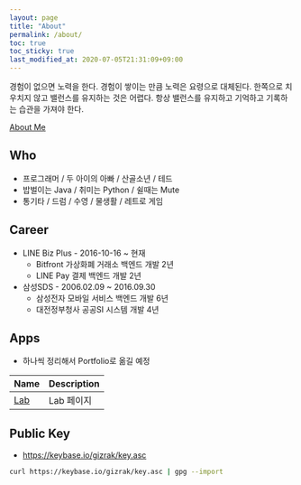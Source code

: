 ```yaml
---
layout: page
title: "About"
permalink: /about/
toc: true
toc_sticky: true
last_modified_at: 2020-07-05T21:31:09+09:00
---
```


경험이 없으면 노력을 한다. 경험이 쌓이는 만큼 노력은 요령으로 대체된다. 한쪽으로 치우치지 않고 밸런스를 유지하는 것은 어렵다. 항상 밸런스를 유지하고 기억하고 기록하는 습관을 가져야 한다.

<a href="https://about.me/gizrak" class="btn btn--info">About Me</a>

## Who

- 프로그래머 / 두 아이의 아빠 / 산골소년 / 테드
- 밥벌이는 Java / 취미는 Python / 쉴때는 Mute
- 통기타 / 드럼 / 수영 / 물생활 / 레트로 게임

## Career

- LINE Biz Plus - 2016-10-16 ~ 현재
  - Bitfront 가상화폐 거래소 백엔드 개발 2년
  - LINE Pay 결제 백엔드 개발 2년
- 삼성SDS - 2006.02.09 ~ 2016.09.30
  - 삼성전자 모바일 서비스 백엔드 개발 6년
  - 대전정부청사 공공SI 시스템 개발 4년

## Apps

- 하나씩 정리해서 Portfolio로 옮길 예정

| Name | Description |
| ---- | ----------- |
| [Lab](http://gizrak-lab.herokuapp.com) | Lab 페이지 |

## Public Key

- <https://keybase.io/gizrak/key.asc>

```bash
curl https://keybase.io/gizrak/key.asc | gpg --import
```
